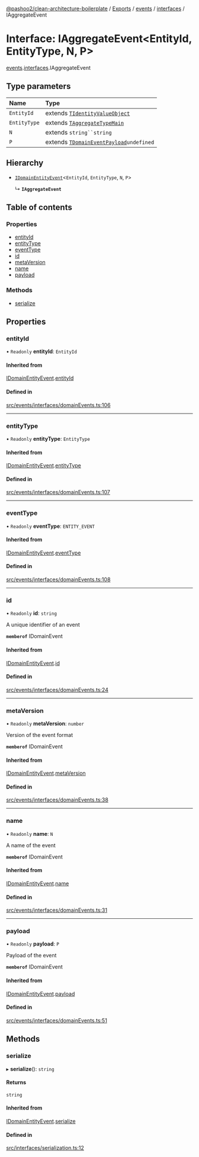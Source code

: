 [@pashoo2/clean-architecture-boilerplate](../README.md) / [Exports](../modules.md) / [events](../modules/events.md) / [interfaces](../modules/events.interfaces.md) / IAggregateEvent

# Interface: IAggregateEvent<EntityId, EntityType, N, P\>

[events](../modules/events.md).[interfaces](../modules/events.interfaces.md).IAggregateEvent

## Type parameters

| Name | Type |
| :------ | :------ |
| `EntityId` | extends [`TIdentityValueObject`](../modules/valueobject.interfaces.md#tidentityvalueobject) |
| `EntityType` | extends [`TAggregateTypeMain`](../modules/aggregates.interfaces.md#taggregatetypemain) |
| `N` | extends `string``string` |
| `P` | extends [`TDomainEventPayload`](../modules/events.interfaces.md#tdomaineventpayload)`undefined` |

## Hierarchy

- [`IDomainEntityEvent`](events.interfaces.idomainentityevent.md)<`EntityId`, `EntityType`, `N`, `P`\>

  ↳ **`IAggregateEvent`**

## Table of contents

### Properties

- [entityId](events.interfaces.iaggregateevent.md#entityid)
- [entityType](events.interfaces.iaggregateevent.md#entitytype)
- [eventType](events.interfaces.iaggregateevent.md#eventtype)
- [id](events.interfaces.iaggregateevent.md#id)
- [metaVersion](events.interfaces.iaggregateevent.md#metaversion)
- [name](events.interfaces.iaggregateevent.md#name)
- [payload](events.interfaces.iaggregateevent.md#payload)

### Methods

- [serialize](events.interfaces.iaggregateevent.md#serialize)

## Properties

### entityId

• `Readonly` **entityId**: `EntityId`

#### Inherited from

[IDomainEntityEvent](events.interfaces.idomainentityevent.md).[entityId](events.interfaces.idomainentityevent.md#entityid)

#### Defined in

[src/events/interfaces/domainEvents.ts:106](https://github.com/pashoo2/clean-architecture-boilerplate/blob/5d0a725/src/events/interfaces/domainEvents.ts#L106)

___

### entityType

• `Readonly` **entityType**: `EntityType`

#### Inherited from

[IDomainEntityEvent](events.interfaces.idomainentityevent.md).[entityType](events.interfaces.idomainentityevent.md#entitytype)

#### Defined in

[src/events/interfaces/domainEvents.ts:107](https://github.com/pashoo2/clean-architecture-boilerplate/blob/5d0a725/src/events/interfaces/domainEvents.ts#L107)

___

### eventType

• `Readonly` **eventType**: `ENTITY_EVENT`

#### Inherited from

[IDomainEntityEvent](events.interfaces.idomainentityevent.md).[eventType](events.interfaces.idomainentityevent.md#eventtype)

#### Defined in

[src/events/interfaces/domainEvents.ts:108](https://github.com/pashoo2/clean-architecture-boilerplate/blob/5d0a725/src/events/interfaces/domainEvents.ts#L108)

___

### id

• `Readonly` **id**: `string`

A unique identifier of an event

**`memberof`** IDomainEvent

#### Inherited from

[IDomainEntityEvent](events.interfaces.idomainentityevent.md).[id](events.interfaces.idomainentityevent.md#id)

#### Defined in

[src/events/interfaces/domainEvents.ts:24](https://github.com/pashoo2/clean-architecture-boilerplate/blob/5d0a725/src/events/interfaces/domainEvents.ts#L24)

___

### metaVersion

• `Readonly` **metaVersion**: `number`

Version of the event format

**`memberof`** IDomainEvent

#### Inherited from

[IDomainEntityEvent](events.interfaces.idomainentityevent.md).[metaVersion](events.interfaces.idomainentityevent.md#metaversion)

#### Defined in

[src/events/interfaces/domainEvents.ts:38](https://github.com/pashoo2/clean-architecture-boilerplate/blob/5d0a725/src/events/interfaces/domainEvents.ts#L38)

___

### name

• `Readonly` **name**: `N`

A name of the event

**`memberof`** IDomainEvent

#### Inherited from

[IDomainEntityEvent](events.interfaces.idomainentityevent.md).[name](events.interfaces.idomainentityevent.md#name)

#### Defined in

[src/events/interfaces/domainEvents.ts:31](https://github.com/pashoo2/clean-architecture-boilerplate/blob/5d0a725/src/events/interfaces/domainEvents.ts#L31)

___

### payload

• `Readonly` **payload**: `P`

Payload of the event

**`memberof`** IDomainEvent

#### Inherited from

[IDomainEntityEvent](events.interfaces.idomainentityevent.md).[payload](events.interfaces.idomainentityevent.md#payload)

#### Defined in

[src/events/interfaces/domainEvents.ts:51](https://github.com/pashoo2/clean-architecture-boilerplate/blob/5d0a725/src/events/interfaces/domainEvents.ts#L51)

## Methods

### serialize

▸ **serialize**(): `string`

#### Returns

`string`

#### Inherited from

[IDomainEntityEvent](events.interfaces.idomainentityevent.md).[serialize](events.interfaces.idomainentityevent.md#serialize)

#### Defined in

[src/interfaces/serialization.ts:12](https://github.com/pashoo2/clean-architecture-boilerplate/blob/5d0a725/src/interfaces/serialization.ts#L12)
